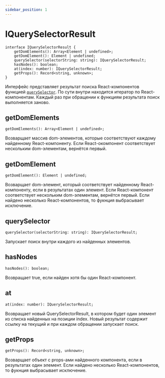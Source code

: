 ```yaml
---
sidebar_position: 1
---
```


# IQuerySelectorResult

```
interface IQuerySelectorResult {
    getDomElements(): Array<Element | undefined>;
    getDomElement(): Element | undefined;
    querySelector(selectorString: string): IQuerySelectorResult;
    hasNodes(): boolean;
    at(index: number): IQuerySelectorResult;
    getProps(): Record<string, unknown>;
}
```

Интерфейс представляет результат поиска React-компонентов функцией [`querySelector`](/docs/ApiReference/QuerySelector).
По сути внутри находится итератор по React-компонентам. Каждый раз при обращении к функциям результата поиск выполняется заново.

## getDomElements
```
getDomElements(): Array<Element | undefined>;
```
Возварщает массив dom-элементов, которые соответствуют каждому найденному React-компоненту. Если React-окомпонент соответствует нескольким dom-элементам, вернётся первый.

## getDomElement
```
getDomElement(): Element | undefined;
```
Возварщает dom-элемент, который соответствует найденному React-компоненту, если в результатах один элемент.
Если React-компонент соответствует нескольким dom-элементам, вернётся первый.
Если найдено несколько React-компонентов, то фукнция выбрасывает исключение.

## querySelector
```
querySelector(selectorString: string): IQuerySelectorResult;
```
Запускает поиск внутри каждого из найденных элементов.

## hasNodes
```
hasNodes(): boolean;
```
Возвращает true, если найден хотя бы один React-компонент.

## at
```
at(index: number): IQuerySelectorResult;
```
Возвращает новый QuerySelectorResult, в котором будет один элемент из списка найденных на позиции index.
Новый результат содержит ссылку на текущий и при каждом обращении запускает поиск.


## getProps
```
getProps(): Record<string, unknown>;
```
Возварщает объект с props-ами найденного компонента, если в результатах один элемент.
Если найдено несколько React-компонентов, то фукнция выбрасывает исключение.
